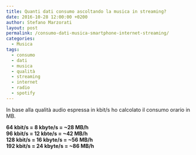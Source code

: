 ```yaml
---
title: Quanti dati consumo ascoltando la musica in streaming?
date: 2016-10-28 12:00:00 +0200
author: Stefano Marzorati
layout: post
permalink: /consumo-dati-musica-smartphone-internet-streaming/
categories:
  - Musica
tags:
  - consumo
  - dati
  - musica
  - qualità
  - streaming
  - internet
  - radio
  - spotify
---
```

In base alla qualità audio espressa in kbit/s ho calcolato il consumo orario in MB.   

**64 kbit/s = 8 kbyte/s = ~28 MB/h**   
**96 kbit/s = 12 kbte/s = ~42 MB/h**   
**128 kbit/s = 16 kbyte/s = ~56 MB/h**   
**192 kbit/s = 24 kbyte/s = ~86 MB/h**   
